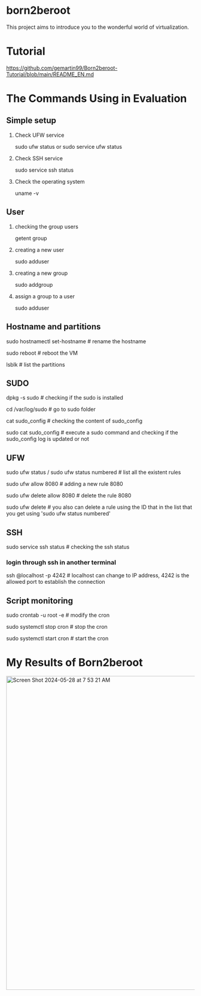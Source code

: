 # born2beroot

This project aims to introduce you to the wonderful world of virtualization.


# Tutorial

https://github.com/gemartin99/Born2beroot-Tutorial/blob/main/README_EN.md

# The Commands Using in Evaluation
## Simple setup
1. Check UFW service
   
   sudo ufw status     or    sudo service ufw status
2. Check SSH service
   
   sudo service ssh status
3. Check the operating system
   
   uname -v

## User
1. checking the group users

      getent group <groupname> 
   
2. creating a new user

      sudo adduser <username>                 

3. creating  a new group

      sudo addgroup <groupname>               

4. assign a group to a user

      sudo adduser <username> <groupname>      

## Hostname and partitions
sudo hostnamectl set-hostname <newname>   # rename the hostname

sudo reboot                               # reboot the VM

lsblk                                     # list the partitions

## SUDO
dpkg -s sudo                              # checking if the sudo is installed

cd /var/log/sudo                          # go to sudo folder

cat sudo_config                           # checking the content of sudo_config

sudo cat sudo_config                      # execute a sudo command and checking if the sudo_config log is updated or not

## UFW
sudo ufw status  /  sudo ufw status numbered     # list all the existent rules

sudo ufw allow 8080                       # adding a new rule 8080

sudo ufw delete allow 8080                # delete the rule 8080

sudo ufw delete <ID>                      # you also can delete a rule using the ID that in the list that you get using 'sudo ufw status numbered'

## SSH
sudo service ssh status                   # checking the ssh status

### login through ssh in another terminal
ssh <username>@localhost -p 4242          # localhost can change to IP address, 4242 is the allowed port to establish the connection

## Script monitoring
sudo crontab -u root -e                   # modify the cron

sudo systemctl stop cron                  # stop the cron

sudo systemctl start cron                 # start the cron

# My Results of Born2beroot
<img width="837" alt="Screen Shot 2024-05-28 at 7 53 21 AM" src="https://github.com/Sherry5Wu/born2beroot/assets/132613292/2d6a2f05-ad62-4c26-b89c-d8dc235c65ac">
